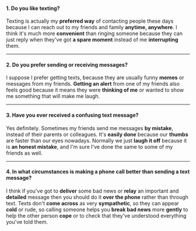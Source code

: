 #### 1. Do you like texting?
Texting is actually my **preferred way** of contacting people these days because I can reach out to my friends and family **anytime, anywhere**. I think it's much more **convenient** than ringing someone because they can just reply when they've got **a spare moment** instead of me **interrupting** them.

---
#### 2. Do you prefer sending or receiving messages?
I suppose I prefer getting texts, because they are usually funny **memes** or messages from my friends. **Getting an alert** from one of my friends also feels good because it means they were **thinking of me** or wanted to show me something that will make me laugh.

---
#### 3. Have you ever received a confusing text message?
Yes definitely. Sometimes my friends send me messages **by mistake**, instead of their parents or colleagues. It's **easily done** because our **thumbs** are faster than our eyes nowadays. Normally we just **laugh it off** because it is **an honest mistake**, and I'm sure I've done the same to some of my friends as well.

---
#### 4. In what circumstances is making a phone call better than sending a text message?
I think if you've got to **deliver** some bad news or **relay** an important and **detailed** message then you should do it **over the phone** rather than through text. Texts don't **come across** as very **sympathetic**, so they can appear **cold** or rude, so calling someone helps you **break bad news** more **gently** to help the other person **cope** or to check that they've understood everything you've told them.
